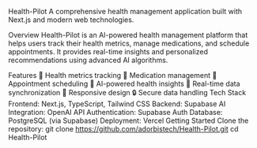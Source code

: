 Health-Pilot
A comprehensive health management application built with Next.js and modern web technologies.

Overview
Health-Pilot is an AI-powered health management platform that helps users track their health metrics, manage medications, and schedule appointments. It provides real-time insights and personalized recommendations using advanced AI algorithms.

Features
🏥 Health metrics tracking
💊 Medication management
📅 Appointment scheduling
🤖 AI-powered health insights
🔄 Real-time data synchronization
📱 Responsive design
🔒 Secure data handling
Tech Stack
Frontend: Next.js, TypeScript, Tailwind CSS
Backend: Supabase
AI Integration: OpenAI API
Authentication: Supabase Auth
Database: PostgreSQL (via Supabase)
Deployment: Vercel
Getting Started
Clone the repository:
git clone https://github.com/adorbistech/Health-Pilot.git
cd Health-Pilot
